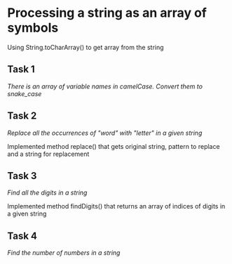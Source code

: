Processing a string as an array of symbols
===============

Using String.toCharArray() to get array from the string


Task 1
------------
*There is an array of variable names in camelCase. Convert them to snake_case*

Task 2
------------
*Replace all the occurrences of "word" with "letter" in a given string*

Implemented method replace() that gets original string, pattern to replace and a string for replacement

Task 3
------------
*Find all the digits in a string*

Implemented method findDigits() that returns an array of indices of digits in a given string

Task 4
------------
*Find the number of numbers in a string*


